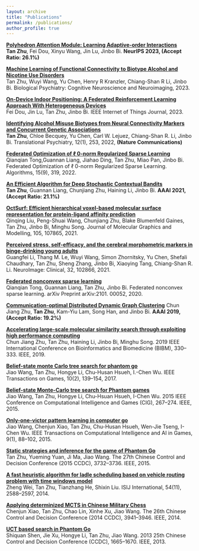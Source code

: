```yaml
---
layout: archive
title: "Publications"
permalink: /publications/
author_profile: true
---
```

__[Polyhedron Attention Module: Learning Adaptive-order Interactions](https://openreview.net/forum?id=6JrckqCxtl&noteId=zIxILt5xSz)__  
**Tan Zhu**, Fei Dou, Xinyu Wang, Jin Lu, Jinbo Bi.
**NeurIPS 2023, (Accept Ratio: 26.1%)**

__[Machine Learning of Functional Connectivity to Biotype Alcohol and Nicotine Use Disorders](https://www.sciencedirect.com/science/article/pii/S2451902223002227)__  
Tan Zhu, Wuyi Wang, Yu Chen, Henry R Kranzler, Chiang-Shan R Li, Jinbo Bi.
Biological Psychiatry: Cognitive Neuroscience and Neuroimaging, 2023.

 __[On-Device Indoor Positioning: A Federated Reinforcement Learning Approach With Heterogeneous Devices](https://ieeexplore.ieee.org/document/10214616)__  
Fei Dou, Jin Lu, Tan Zhu, Jinbo Bi.
IEEE Internet of Things Journal, 2023.

__[Identifying Alcohol Misuse Biotypes from Neural Connectivity Markers and Concurrent Genetic Associations](https://www.nature.com/articles/s41398-022-01983-1)__  
**Tan Zhu**, Chloe Becquey, Yu Chen, Carl W. Lejuez, Chiang-Shan R. Li, Jinbo Bi.
Translational Psychiatry, 12(1), 253, 2022, __(Nature Communications)__

__[Federated Optimization of ℓ 0-norm Regularized Sparse Learning](https://www.mdpi.com/1999-4893/15/9/319)__  
Qianqian Tong,Guannan Liang, Jiahao Ding, Tan Zhu, Miao Pan, Jinbo Bi.
Federated Optimization of ℓ 0-norm Regularized Sparse Learning. Algorithms, 15(9), 319, 2022.

__[An Efficient Algorithm for Deep Stochastic Contextual Bandits](https://ojs.aaai.org/index.php/AAAI/article/view/17335)__  
**Tan Zhu**, Guannan Liang, Chunjiang Zhu, Haining Li, Jinbo Bi.
**AAAI 2021, (Accept Ratio: 21.1%)**

 __[OctSurf: Efficient hierarchical voxel-based molecular surface representation for protein-ligand affinity prediction](https://www.sciencedirect.com/science/article/pii/S1093326321000346)__  
Qinqing Liu, Peng-Shuai Wang, Chunjiang Zhu, Blake Blumenfeld Gaines, Tan Zhu, Jinbo Bi, Minghu Song.
Journal of Molecular Graphics and Modelling, 105, 107865, 2021.

__[Perceived stress, self-efficacy, and the cerebral morphometric markers in binge-drinking young adults](https://pubmed.ncbi.nlm.nih.gov/34749288/)__  
Guangfei Li, Thang M. Le, Wuyi Wang, Simon Zhornitsky, Yu Chen, Shefali Chaudhary, Tan Zhu, Sheng Zhang, Jinbo Bi, Xiaoying Tang, Chiang-Shan R. Li.
NeuroImage: Clinical, 32, 102866, 2021.

__[Federated nonconvex sparse learning](https://arxiv.org/abs/2101.00052)__  
Qianqian Tong, Guannan Liang, Tan Zhu, Jinbo Bi.
Federated nonconvex sparse learning. arXiv Preprint arXiv:2101. 00052, 2020.
 
__[Communication-optimal Distributed Dynamic Graph Clustering](https://www.ncbi.nlm.nih.gov/pmc/articles/PMC9275443/)__
Chun Jiang Zhu, **Tan Zhu**, Kam-Yiu Lam, Song Han, and Jinbo Bi.
**AAAI 2019, (Accept Ratio: 19.2%)**

__[Accelerating large-scale molecular similarity search through exploiting high performance computing](https://ieeexplore.ieee.org/abstract/document/8982950)__  
Chun Jiang Zhu, Tan Zhu, Haining Li, Jinbo Bi, Minghu Song.
2019 IEEE International Conference on Bioinformatics and Biomedicine (BIBM), 330–333. IEEE, 2019.

__[Belief-state monte Carlo tree search for phantom go](https://ieeexplore.ieee.org/document/7317917)__  
Jiao Wang, Tan Zhu, Hongye Li, Chu-Husan Hsueh, I.-Chen Wu.
IEEE Transactions on Games, 10(2), 139–154, 2017.

__[Belief-state Monte-Carlo tree search for Phantom games](https://ieeexplore.ieee.org/document/7317917)__  
Jiao Wang, Tan Zhu, Hongye Li, Chu-Hsuan Hsueh, I-Chen Wu.
2015 IEEE Conference on Computational Intelligence and Games (CIG), 267–274. IEEE, 2015.

__[Only-one-victor pattern learning in computer go](https://ieeexplore.ieee.org/document/7347363)__  
Jiao Wang, Chenjun Xiao, Tan Zhu, Chu-Husan Hsueh, Wen-Jie Tseng, I-Chen Wu.
IEEE Transactions on Computational Intelligence and AI in Games, 9(1), 88–102, 2015.

__[Static strategies and inference for the game of Phantom Go](https://ieeexplore.ieee.org/document/7162575)__  
Tan Zhu, Yueming Yuan, Ji Ma, Jiao Wang.
The 27th Chinese Control and Decision Conference (2015 CCDC), 3732–3736. IEEE, 2015.

__[A fast heuristic algorithm for ladle scheduling based on vehicle routing problem with time windows model](https://www.jstage.jst.go.jp/article/isijinternational/54/11/54_2588/_html/-char/en)__  
Zheng Wei, Tan Zhu, Tianzhang He, Shixin Liu.
ISIJ International, 54(11), 2588–2597, 2014.

__[Applying determinized MCTS in Chinese Military Chess](https://ieeexplore.ieee.org/document/6852869)__  
Chenjun Xiao, Tan Zhu, Chao Lin, Xinhe Xu, Jiao Wang.
The 26th Chinese Control and Decision Conference (2014 CCDC), 3941–3946. IEEE, 2014.

__[UCT based search in Phantom Go](https://ieeexplore.ieee.org/document/6561198)__  
Shiquan Shen, Jie Xu, Hongye Li, Tan Zhu, Jiao Wang.
2013 25th Chinese Control and Decision Conference (CCDC), 1665–1670. IEEE, 2013.
